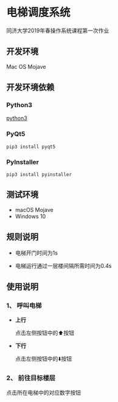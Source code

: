 # 电梯调度系统
同济大学2019年春操作系统课程第一次作业
 
## 开发环境
Mac OS Mojave

## 开发环境依赖

### Python3
[python3](https://www.python.org/getit/) 

### PyQt5

`pip3 install pyqt5`

### PyInstaller

`pip3 install pyinstaller`
 
## 测试环境
* macOS Mojave
* Windows 10

## 规则说明

* 电梯开门时间为1s


* 电梯运行通过一层楼间隔所需时间为0.4s
	
## 使用说明

### 1、 呼叫电梯
* **上行**

	点击左侧按钮中的⬆️按钮
* **下行**

	点击左侧按钮中的⬇️按钮
	
### 2、 前往目标楼层  
点击所在电梯中的对应数字按钮
